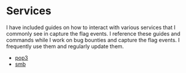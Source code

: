 # Services

I have included guides on how to interact with various services that I commonly see in capture the flag events. I reference these guides and commands while I work on bug bounties and capture the flag events. I frequently use them and regularly update them.

- [pop3](pop3.md)
- [smb](smb.md)
